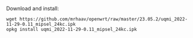
Download and install:

```
wget https://github.com/mrhaav/openwrt/raw/master/23.05.2/uqmi_2022-11-29-0.11_mipsel_24kc.ipk
opkg install uqmi_2022-11-29-0.11_mipsel_24kc.ipk
```
